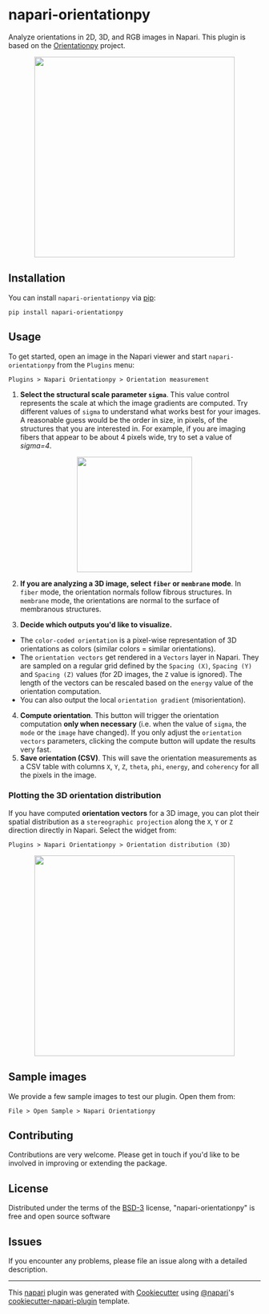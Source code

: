 # napari-orientationpy

Analyze orientations in 2D, 3D, and RGB images in Napari. This plugin is based on the [Orientationpy](https://gitlab.com/epfl-center-for-imaging/orientationpy/) project.

<p align="center">
    <img src="assets/ori_color-1.gif" height="400">
</p>

## Installation

You can install `napari-orientationpy` via [pip]:

    pip install napari-orientationpy

## Usage
To get started, open an image in the Napari viewer and start `napari-orientationpy` from the `Plugins` menu:

```
Plugins > Napari Orientationpy > Orientation measurement
```

1. **Select the structural scale parameter `sigma`**. This value control represents the scale at which the image gradients are computed. Try different values of `sigma` to understand what works best for your images. A reasonable guess would be the order in size, in pixels, of the structures that you are interested in. For example, if you are imaging fibers that appear to be about 4 pixels wide, try to set a value of *sigma=4*.

<p align="center">
    <img src="assets/sigmas.png" height="230">
</p>

2. **If you are analyzing a 3D image, select `fiber` or `membrane` mode**. In `fiber` mode, the orientation normals follow fibrous structures. In `membrane` mode, the orientations are normal to the surface of membranous structures.

3. **Decide which outputs you'd like to visualize.**
  - The `color-coded orientation` is a pixel-wise representation of 3D orientations as colors (similar colors = similar orientations).
  - The `orientation vectors` get rendered in a `Vectors` layer in Napari. They are sampled on a regular grid defined by the `Spacing (X)`, `Spacing (Y)` and `Spacing (Z)` values (for 2D images, the `Z` value is ignored). The length of the vectors can be rescaled based on the `energy` value of the orientation computation.
  - You can also output the local `orientation gradient` (misorientation).

4. **Compute orientation**. This button will trigger the orientation computation **only when necessary** (i.e. when the value of `sigma`, the `mode` or the `image` have changed). If you only adjust the `orientation vectors` parameters, clicking the compute button will update the results very fast.
5. **Save orientation (CSV)**. This will save the orientation measurements as a CSV table with columns `X`, `Y`, `Z`, `theta`, `phi`, `energy`, and `coherency` for all the pixels in the image. 

### Plotting the 3D orientation distribution

If you have computed **orientation vectors** for a 3D image, you can plot their spatial distribution as a `stereographic projection` along the `X`, `Y` or `Z` direction directly in Napari. Select the widget from:

```
Plugins > Napari Orientationpy > Orientation distribution (3D)
```
<p align="center">
    <img src="assets/fibers_dist.png" height="400">
</p>

## Sample images

We provide a few sample images to test our plugin. Open them from:

```
File > Open Sample > Napari Orientationpy
```

## Contributing

Contributions are very welcome. Please get in touch if you'd like to be involved in improving or extending the package.

## License

Distributed under the terms of the [BSD-3] license,
"napari-orientationpy" is free and open source software

## Issues

If you encounter any problems, please file an issue along with a detailed description.

----------------------------------

This [napari] plugin was generated with [Cookiecutter] using [@napari]'s [cookiecutter-napari-plugin] template.

[napari]: https://github.com/napari/napari
[Cookiecutter]: https://github.com/audreyr/cookiecutter
[@napari]: https://github.com/napari
[MIT]: http://opensource.org/licenses/MIT
[BSD-3]: http://opensource.org/licenses/BSD-3-Clause
[GNU GPL v3.0]: http://www.gnu.org/licenses/gpl-3.0.txt
[GNU LGPL v3.0]: http://www.gnu.org/licenses/lgpl-3.0.txt
[Apache Software License 2.0]: http://www.apache.org/licenses/LICENSE-2.0
[Mozilla Public License 2.0]: https://www.mozilla.org/media/MPL/2.0/index.txt
[cookiecutter-napari-plugin]: https://github.com/napari/cookiecutter-napari-plugin

[napari]: https://github.com/napari/napari
[tox]: https://tox.readthedocs.io/en/latest/
[pip]: https://pypi.org/project/pip/
[PyPI]: https://pypi.org/
